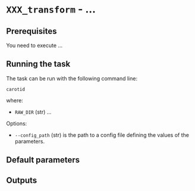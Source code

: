 # `XXX_transform` - ...

## Prerequisites
You need to execute ...

## Running the task

The task can be run with the following command line:
```
carotid
```
where:

- `RAW_DIR` (str) ...

Options:

- `--config_path` (str) is the path to a config file defining the values of the parameters.

## Default parameters

## Outputs
